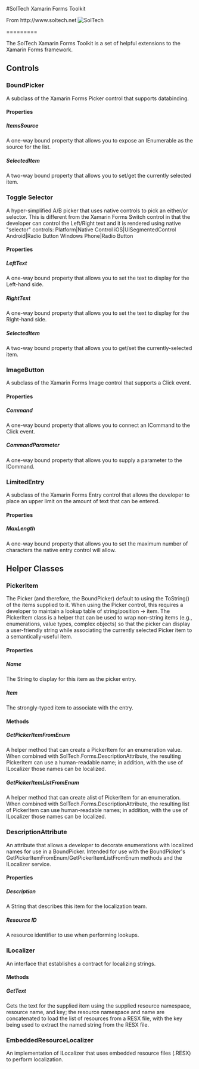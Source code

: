 #SolTech Xamarin Forms Toolkit
<p>From http://www.soltech.net <img alt="SolTech" src="http://www.soltech.net/images/logo.png"></p>
=========

The SolTech Xamarin Forms Toolkit is a set of helpful extensions to the Xamarin Forms framework.

## Controls
### BoundPicker
A subclass of the Xamarin Forms Picker control that supports databinding.

#### Properties
##### ItemsSource
A one-way bound property that allows you to expose an IEnumerable as the source for the list.

##### SelectedItem
A two-way bound property that allows you to set/get the currently selected item.

### Toggle Selector
A hyper-simplified A/B picker that uses native controls to pick an either/or selector. This is different from the Xamarin Forms Switch control in that the developer can control the Left/Right text and it is rendered using native "selector" controls:
Platform|Native Control
iOS|UISegmentedControl
Android|Radio Button
Windows Phone|Radio Button

#### Properties
##### LeftText
A one-way bound property that allows you to set the text to display for the Left-hand side.

##### RightText
A one-way bound property that allows you to set the text to display for the Right-hand side.

##### SelectedItem
A two-way bound property that allows you to get/set the currently-selected item.

### ImageButton
A subclass of the Xamarin Forms Image control that supports a Click event.

#### Properties
##### Command
A one-way bound property that allows you to connect an ICommand to the Click event.

##### CommandParameter
A one-way bound property that allows you to supply a parameter to the ICommand.

### LimitedEntry
A subclass of the Xamarin Forms Entry control that allows the developer to place an upper limit on the amount of text that can be entered.

#### Properties
##### MaxLength
A one-way bound property that allows you to set the maximum number of characters the native entry control will allow.

## Helper Classes
### PickerItem<T>
The Picker (and therefore, the BoundPicker) default to using the ToString() of the items supplied to it. When using the Picker control, this requires a developer to maintain a lookup table of string/position -> item. The PickerItem<T> class is a helper that can be used to wrap non-string items (e.g., enumerations, value types, complex objects) so that the picker can display a user-friendly string while associating the currently selected Picker item to a semantically-useful item.

#### Properties
##### Name
The String to display for this item as the picker entry.

##### Item
The strongly-typed item to associate with the entry.

#### Methods

##### GetPickerItemFromEnum
A helper method that can create a PickerItem<T> for an enumeration value. When combined with SolTech.Forms.DescriptionAttribute, the resulting PickerItem<T> can use a human-readable name; in addition, with the use of ILocalizer those names can be localized.

##### GetPickerItemListFromEnum
A helper method that can create alist of PickerItem<T> for an enumeration. When combined with SolTech.Forms.DescriptionAttribute, the resulting list of PickerItem<T> can use human-readable names; in addition, with the use of ILocalizer those names can be localized.

### DescriptionAttribute
An attribute that allows a developer to decorate enumerations with localized names for use in a BoundPicker. Intended for use with the BoundPicker's GetPickerItemFromEnum/GetPickerItemListFromEnum methods and the ILocalizer service.

#### Properties
##### Description
A String that describes this item for the localization team.

##### Resource ID
A resource identifier to use when performing lookups.

### ILocalizer
An interface that establishes a contract for localizing strings.

#### Methods
##### GetText
Gets the text for the supplied item using the supplied resource namespace, resource name, and key; the resource namespace and name are concatenated to load the list of resources from a RESX file, with the key being used to extract the named string from the RESX file.

### EmbeddedResourceLocalizer
An implementation of ILocalizer that uses embedded resource files (.RESX) to perform localization.
